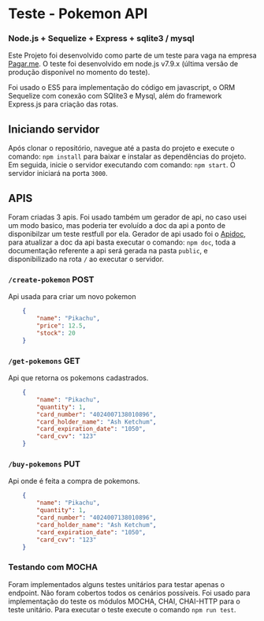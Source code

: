 # Teste - Pokemon API
### Node.js + Sequelize + Express + sqlite3 / mysql

Este Projeto foi desenvolvido como parte de um teste para vaga na empresa [Pagar.me](https://pagar.me/).
O teste foi desenvolvido em node.js v7.9.x (última versão de produção disponível no momento do teste).

Foi usado o ES5 para implementação do código em javascript, o ORM Sequelize com conexão com SQlite3 e Mysql, além do framework Express.js para criação das rotas.
 
## Iniciando servidor
Após clonar o repositório, navegue até a pasta do projeto e execute o comando: ` npm install ` para baixar e instalar as dependências do projeto.
Em seguida, inicie o servidor executando com comando: `npm start`.  O servidor iniciará na porta `3000`.


## APIS
Foram criadas 3 apis.
Foi usado também um gerador de api, no caso usei um modo basico, mas poderia ter evoluído a doc da api a ponto de disponibilzar um teste restfull por ela.
Gerador de api usado foi o [Apidoc](http://apidocjs.com/), para atualizar a doc da api basta executar o comando: ` npm doc `, 
toda a documentação referente a api será gerada na pasta ` public `, e disponibilizado na rota `/` ao executar o servidor.

###	`/create-pokemon` POST 
Api usada para criar um novo pokemon
```json
    {
        "name": "Pikachu",
        "price": 12.5,
        "stock": 20
    }
```
### `/get-pokemons` GET 
Api que retorna os pokemons cadastrados.

```json
    {
        "name": "Pikachu",
        "quantity": 1,
        "card_number": "4024007138010896",
        "card_holder_name": "Ash Ketchum",
        "card_expiration_date": "1050",
        "card_cvv": "123"
    }
```

### `/buy-pokemons` PUT 
Api onde é feita a compra de pokemons.

```json
    {
        "name": "Pikachu",
        "quantity": 1,
        "card_number": "4024007138010896",
        "card_holder_name": "Ash Ketchum",
        "card_expiration_date": "1050",
        "card_cvv": "123"
    }
```

### Testando com MOCHA
Foram implementados alguns testes unitários para testar apenas o endpoint. Não foram cobertos todos os cenários possíveis.
Foi usado para implementação do teste os módulos MOCHA, CHAI, CHAI-HTTP para o teste unitário.
Para executar o teste execute o comando `npm run test`.
